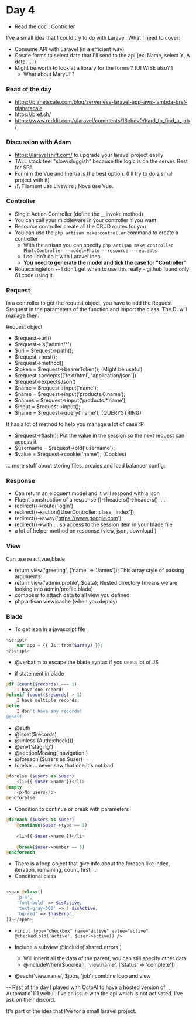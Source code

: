 # Day 4

- Read the doc : Controller

I've a small idea that I could try to do with Laravel.
What I need to cover:

- Consume API with Laravel (in a efficient way)
- Create forms to select data that I'll send to the api (ex: Name, select Y, A date, ... )
- Might be worth to look at a library for the forms ? (UI WISE also? )
    - What about MaryUI ?

### Read of the day

- https://planetscale.com/blog/serverless-laravel-app-aws-lambda-bref-planetscale
- https://bref.sh/
- https://www.reddit.com/r/laravel/comments/18ebdv0/hard_to_find_a_job/

### Discussion with Adam

- https://laravelshift.com/ to upgrade your laravel project easily
- TALL stack feel "slow/sluggish" because the logic is on the server. Best for SPA
- For him the Vue and Inertia is the best option. (I'll try to do a small project with it)
- /!\ Filament use Livewire ; Nova use Vue.

### Controller

- Single Action Controller (define the __invoke method)
- You can call your middleware in your controller if you want
- Resource controller create all the CRUD routes for you
- You can use the `php artisan make:controller` command to create a controller
    - With the artisan you can specify `php artisan make:controller PhotoController --model=Photo --resource --requests`
    - I couldn't do it with Laravel Idea
    - **You need to generate the model and tick the case for "Controller"**
- Route::singleton -- I don't get when to use this really - github found only 61 code using it.

### Request

In a controller to get the request object, you have to add the Request $request in the parameters of the function and
import the class. The DI will manage then.

Request object

- $request->url()
- $request->is('admin/*')
- $uri = $request->path();
- $request->host();
- $request->method()
- $token = $request->bearerToken(); (Might be useful)
- $request->accepts(['text/html', 'application/json'])
- $request->expectsJson()
- $name = $request->input('name');
- $name = $request->input('products.0.name');
- $names = $request->input('products.*.name');
- $input = $request->input();
- $name = $request->query('name'); (QUERYSTRING)

It has a lot of method to help you manage a lot of case :P

- $request->flash(); Put the value in the session so the next request can access it.
- $username = $request->old('username');
- $value = $request->cookie('name'); (Cookies)

... more stuff about storing files, proxies and load balancer config.

### Response

- Can return an eloquent model and it will respond with a json
- Fluent construction of a response ()->headers()->headers() ....
- redirect()->route('login')
- redirect()->action([UserController::class, 'index']);
- redirect()->away('https://www.google.com');
- redirect()->with ... so access to the session item in your blade file
- a lot of helper method on response (view, json, download )

### View

Can use react,vue,blade

- return view('greeting', ['name' => 'James']); This array style of passing arguments
- return view('admin.profile', $data); Nested directory (means we are looking into admin/profile.blade)
- composer to attach data to all view you defined
- php artisan view:cache (when you deploy)

### Blade

- To get json in a javascript file

```php 
<script>
    var app = {{ Js::from($array) }};
</script>

```

- @verbatim to escape the blade syntax if you use a lot of JS

- if statement in blade

```php
@if (count($records) === 1)
    I have one record!
@elseif (count($records) > 1)
    I have multiple records!
@else
    I don't have any records!
@endif
```

- @auth
- @isset($records)
- @unless (Auth::check())
- @env('staging')
- @sectionMissing('navigation')
- @foreach ($users as $user)
- forelse ... never saw that one it's not bad

```php
@forelse ($users as $user)
    <li>{{ $user->name }}</li>
@empty
    <p>No users</p>
@endforelse

```

- Condition to continue or break with parameters

```php
@foreach ($users as $user)
    @continue($user->type == 1)
 
    <li>{{ $user->name }}</li>
 
    @break($user->number == 5)
@endforeach
```

- There is a loop object that give info about the foreach like index, iteration, remaining, count, first, ...
- Conditional class

```php 

<span @class([
    'p-4',
    'font-bold' => $isActive,
    'text-gray-500' => ! $isActive,
    'bg-red' => $hasError,
])></span>
```

- `<input type="checkbox"
  name="active"
  value="active"
  @checked(old('active', $user->active)) />`

- Include a subview @include('shared.errors')
    - Will inherit all the data of the parent, you can still specify other data
    - @includeWhen($boolean, 'view.name', ['status' => 'complete'])
- @each('view.name', $jobs, 'job')  combine loop and view

-- Rest of the day I played with OctoAI to have a hosted version of Automatic1111 webui.
I've an issue with the api which is not activated. I've ask on their discord.

It's part of the idea that I've for a small laravel project.

